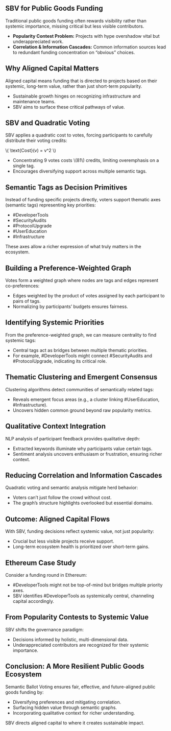 <section>
  <h2>SBV for Public Goods Funding</h2>
  <p>Traditional public goods funding often rewards visibility rather than systemic importance, missing critical but less visible contributors.</p>
  <ul>
    <li><strong>Popularity Contest Problem:</strong> Projects with hype overshadow vital but underappreciated work.</li>
    <li><strong>Correlation & Information Cascades:</strong> Common information sources lead to redundant funding concentration on “obvious” choices.</li>
  </ul>
</section>

<section>
  <h2>Why Aligned Capital Matters</h2>
  <p>Aligned capital means funding that is directed to projects based on their systemic, long-term value, rather than just short-term popularity.</p>
  <ul>
    <li>Sustainable growth hinges on recognizing infrastructure and maintenance teams.</li>
    <li>SBV aims to surface these critical pathways of value.</li>
  </ul>
</section>

<section>
  <h2>SBV and Quadratic Voting</h2>
  <p>SBV applies a quadratic cost to votes, forcing participants to carefully distribute their voting credits:</p>
  <p>\( \text{Cost}(v) = v^2 \)</p>
  <ul>
    <li>Concentrating 9 votes costs \(81\) credits, limiting overemphasis on a single tag.</li>
    <li>Encourages diversifying support across multiple semantic tags.</li>
  </ul>
</section>

<section>
  <h2>Semantic Tags as Decision Primitives</h2>
  <p>Instead of funding specific projects directly, voters support thematic axes (semantic tags) representing key priorities:</p>
  <ul>
    <li>#DeveloperTools</li>
    <li>#SecurityAudits</li>
    <li>#ProtocolUpgrade</li>
    <li>#UserEducation</li>
    <li>#Infrastructure</li>
  </ul>
  <p>These axes allow a richer expression of what truly matters in the ecosystem.</p>
</section>

<section>
  <h2>Building a Preference-Weighted Graph</h2>
  <p>Votes form a weighted graph where nodes are tags and edges represent co-preferences:</p>
  <ul>
    <li>Edges weighted by the product of votes assigned by each participant to pairs of tags.</li>
    <li>Normalizing by participants’ budgets ensures fairness.</li>
  </ul>
</section>

<section>
  <h2>Identifying Systemic Priorities</h2>
  <p>From the preference-weighted graph, we can measure centrality to find systemic tags:</p>
  <ul>
    <li>Central tags act as bridges between multiple thematic priorities.</li>
    <li>For example, #DeveloperTools might connect #SecurityAudits and #ProtocolUpgrade, indicating its critical role.</li>
  </ul>
</section>

<section>
  <h2>Thematic Clustering and Emergent Consensus</h2>
  <p>Clustering algorithms detect communities of semantically related tags:</p>
  <ul>
    <li>Reveals emergent focus areas (e.g., a cluster linking #UserEducation, #Infrastructure).</li>
    <li>Uncovers hidden common ground beyond raw popularity metrics.</li>
  </ul>
</section>

<section>
  <h2>Qualitative Context Integration</h2>
  <p>NLP analysis of participant feedback provides qualitative depth:</p>
  <ul>
    <li>Extracted keywords illuminate why participants value certain tags.</li>
    <li>Sentiment analysis uncovers enthusiasm or frustration, ensuring richer context.</li>
  </ul>
</section>

<section>
  <h2>Reducing Correlation and Information Cascades</h2>
  <p>Quadratic voting and semantic analysis mitigate herd behavior:</p>
  <ul>
    <li>Voters can’t just follow the crowd without cost.</li>
    <li>The graph’s structure highlights overlooked but essential domains.</li>
  </ul>
</section>

<section>
  <h2>Outcome: Aligned Capital Flows</h2>
  <p>With SBV, funding decisions reflect systemic value, not just popularity:</p>
  <ul>
    <li>Crucial but less visible projects receive support.</li>
    <li>Long-term ecosystem health is prioritized over short-term gains.</li>
  </ul>
</section>

<section>
  <h2>Ethereum Case Study</h2>
  <p>Consider a funding round in Ethereum:</p>
  <ul>
    <li>#DeveloperTools might not be top-of-mind but bridges multiple priority axes.</li>
    <li>SBV identifies #DeveloperTools as systemically central, channeling capital accordingly.</li>
  </ul>
</section>

<section>
  <h2>From Popularity Contests to Systemic Value</h2>
  <p>SBV shifts the governance paradigm:</p>
  <ul>
    <li>Decisions informed by holistic, multi-dimensional data.</li>
    <li>Underappreciated contributors are recognized for their systemic importance.</li>
  </ul>
</section>

<section>
  <h2>Conclusion: A More Resilient Public Goods Ecosystem</h2>
  <p>Semantic Ballot Voting ensures fair, effective, and future-aligned public goods funding by:</p>
  <ul>
    <li>Diversifying preferences and mitigating correlation.</li>
    <li>Surfacing hidden value through semantic graphs.</li>
    <li>Incorporating qualitative context for richer understanding.</li>
  </ul>
  <p>SBV directs aligned capital to where it creates sustainable impact.</p>
</section>
